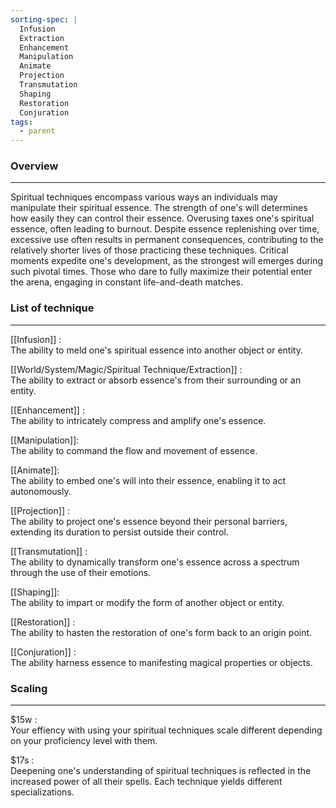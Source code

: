```yaml
---
sorting-spec: |
  Infusion
  Extraction
  Enhancement
  Manipulation
  Animate
  Projection
  Transmutation
  Shaping
  Restoration
  Conjuration
tags:
  - parent
---
```


### Overview  
---  
Spiritual techniques encompass various ways an individuals may manipulate their spiritual essence. The strength of one's will determines how easily they can control their essence. Overusing taxes one's spiritual essence, often leading to burnout. Despite essence replenishing over time, excessive use often results in permanent consequences, contributing to the relatively shorter lives of those practicing these techniques. Critical moments expedite one's development, as the strongest will emerges during such pivotal times. Those who dare to fully maximize their potential enter the arena, engaging in constant life-and-death matches.  
  
### List of technique  
---  
[[Infusion]] :  
The ability to meld one's spiritual essence into another object or entity.  
  
[[World/System/Magic/Spiritual Technique/Extraction]] :  
The ability to extract or absorb essence's from their surrounding or an entity.  
  
[[Enhancement]] :  
The ability to intricately compress and amplify one's essence.  
  
[[Manipulation]]:  
The ability to command the flow and movement of essence.  
  
[[Animate]]:  
The ability to embed one's will into their essence, enabling it to act autonomously.  

[[Projection]] :  
The ability to project one's essence beyond their personal barriers, extending its duration to persist outside their control.  
  
[[Transmutation]] :  
The ability to dynamically transform one's essence across a spectrum through the use of their emotions.  
  
[[Shaping]]:  
The ability to impart or modify the form of another object or entity.  
  
[[Restoration]] :  
The ability to hasten the restoration of one's form back to an origin point.  
  
[[Conjuration]] :  
The ability harness essence to manifesting magical properties or objects.  
  
### Scaling  
---  
  
$15w :  
Your effiency with using your spiritual techniques scale different depending on your proficiency level with them.  
  
$17s :  
Deepening one's understanding of spiritual techniques is reflected in the increased power of all their spells. Each technique yields different specializations.